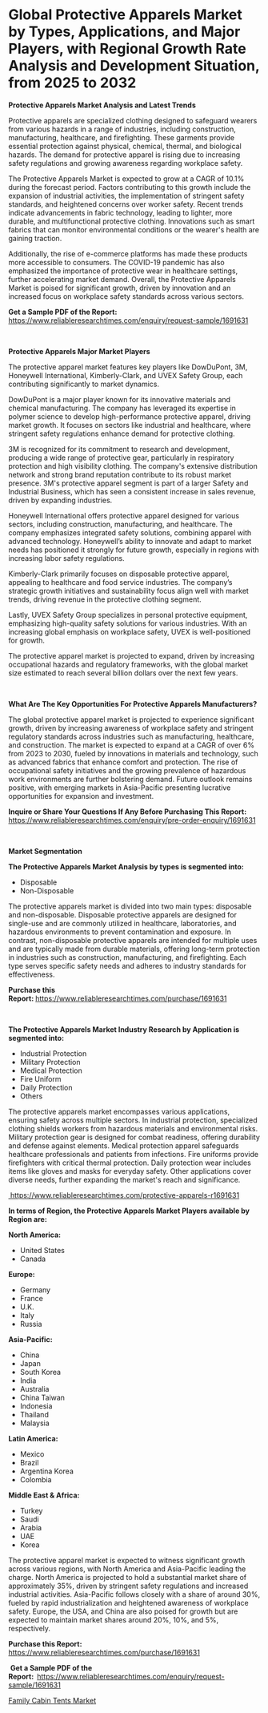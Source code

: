 <p><h1>Global Protective Apparels Market by Types, Applications, and Major Players, with Regional Growth Rate Analysis and Development Situation, from 2025 to 2032</h1></p><p><strong>Protective Apparels Market Analysis and Latest Trends</strong></p>
<p><p>Protective apparels are specialized clothing designed to safeguard wearers from various hazards in a range of industries, including construction, manufacturing, healthcare, and firefighting. These garments provide essential protection against physical, chemical, thermal, and biological hazards. The demand for protective apparel is rising due to increasing safety regulations and growing awareness regarding workplace safety.</p><p>The Protective Apparels Market is expected to grow at a CAGR of 10.1% during the forecast period. Factors contributing to this growth include the expansion of industrial activities, the implementation of stringent safety standards, and heightened concerns over worker safety. Recent trends indicate advancements in fabric technology, leading to lighter, more durable, and multifunctional protective clothing. Innovations such as smart fabrics that can monitor environmental conditions or the wearer's health are gaining traction.</p><p>Additionally, the rise of e-commerce platforms has made these products more accessible to consumers. The COVID-19 pandemic has also emphasized the importance of protective wear in healthcare settings, further accelerating market demand. Overall, the Protective Apparels Market is poised for significant growth, driven by innovation and an increased focus on workplace safety standards across various sectors.</p></p>
<p><strong>Get a Sample PDF of the Report:&nbsp;</strong> <a href="https://www.reliableresearchtimes.com/enquiry/request-sample/1691631?utm_campaign=3283&utm_medium=2&utm_source=Github&utm_content=ia&utm_term=04042025&utm_id=protective-apparels">https://www.reliableresearchtimes.com/enquiry/request-sample/1691631</a></p>
<p>&nbsp;</p>
<p><strong>Protective Apparels Major Market Players</strong></p>
<p><p>The protective apparel market features key players like DowDuPont, 3M, Honeywell International, Kimberly-Clark, and UVEX Safety Group, each contributing significantly to market dynamics.</p><p>DowDuPont is a major player known for its innovative materials and chemical manufacturing. The company has leveraged its expertise in polymer science to develop high-performance protective apparel, driving market growth. It focuses on sectors like industrial and healthcare, where stringent safety regulations enhance demand for protective clothing.</p><p>3M is recognized for its commitment to research and development, producing a wide range of protective gear, particularly in respiratory protection and high visibility clothing. The company's extensive distribution network and strong brand reputation contribute to its robust market presence. 3M's protective apparel segment is part of a larger Safety and Industrial Business, which has seen a consistent increase in sales revenue, driven by expanding industries.</p><p>Honeywell International offers protective apparel designed for various sectors, including construction, manufacturing, and healthcare. The company emphasizes integrated safety solutions, combining apparel with advanced technology. Honeywell’s ability to innovate and adapt to market needs has positioned it strongly for future growth, especially in regions with increasing labor safety regulations.</p><p>Kimberly-Clark primarily focuses on disposable protective apparel, appealing to healthcare and food service industries. The company’s strategic growth initiatives and sustainability focus align well with market trends, driving revenue in the protective clothing segment.</p><p>Lastly, UVEX Safety Group specializes in personal protective equipment, emphasizing high-quality safety solutions for various industries. With an increasing global emphasis on workplace safety, UVEX is well-positioned for growth.</p><p>The protective apparel market is projected to expand, driven by increasing occupational hazards and regulatory frameworks, with the global market size estimated to reach several billion dollars over the next few years.</p></p>
<p>&nbsp;</p>
<p><strong>What Are The Key Opportunities For Protective Apparels Manufacturers?</strong></p>
<p><p>The global protective apparel market is projected to experience significant growth, driven by increasing awareness of workplace safety and stringent regulatory standards across industries such as manufacturing, healthcare, and construction. The market is expected to expand at a CAGR of over 6% from 2023 to 2030, fueled by innovations in materials and technology, such as advanced fabrics that enhance comfort and protection. The rise of occupational safety initiatives and the growing prevalence of hazardous work environments are further bolstering demand. Future outlook remains positive, with emerging markets in Asia-Pacific presenting lucrative opportunities for expansion and investment.</p></p>
<p><strong>Inquire or Share Your Questions If Any Before Purchasing This Report:</strong> <a href="https://www.reliableresearchtimes.com/enquiry/pre-order-enquiry/1691631?utm_campaign=3283&utm_medium=2&utm_source=Github&utm_content=ia&utm_term=04042025&utm_id=protective-apparels">https://www.reliableresearchtimes.com/enquiry/pre-order-enquiry/1691631</a></p>
<p>&nbsp;</p>
<p><strong>Market Segmentation</strong></p>
<p><strong>The Protective Apparels Market Analysis by types is segmented into:</strong></p>
<p><ul><li>Disposable</li><li>Non-Disposable</li></ul></p>
<p><p>The protective apparels market is divided into two main types: disposable and non-disposable. Disposable protective apparels are designed for single-use and are commonly utilized in healthcare, laboratories, and hazardous environments to prevent contamination and exposure. In contrast, non-disposable protective apparels are intended for multiple uses and are typically made from durable materials, offering long-term protection in industries such as construction, manufacturing, and firefighting. Each type serves specific safety needs and adheres to industry standards for effectiveness.</p></p>
<p><strong>Purchase this Report:&nbsp;</strong><a href="https://www.reliableresearchtimes.com/purchase/1691631?utm_campaign=3283&utm_medium=2&utm_source=Github&utm_content=ia&utm_term=04042025&utm_id=protective-apparels">https://www.reliableresearchtimes.com/purchase/1691631</a></p>
<p>&nbsp;</p>
<p><strong>The Protective Apparels Market Industry Research by Application is segmented into:</strong></p>
<p><ul><li>Industrial Protection</li><li>Military Protection</li><li>Medical Protection</li><li>Fire Uniform</li><li>Daily Protection</li><li>Others</li></ul></p>
<p><p>The protective apparels market encompasses various applications, ensuring safety across multiple sectors. In industrial protection, specialized clothing shields workers from hazardous materials and environmental risks. Military protection gear is designed for combat readiness, offering durability and defense against elements. Medical protection apparel safeguards healthcare professionals and patients from infections. Fire uniforms provide firefighters with critical thermal protection. Daily protection wear includes items like gloves and masks for everyday safety. Other applications cover diverse needs, further expanding the market's reach and significance.</p></p>
<p><a href="https://www.reliableresearchtimes.com/protective-apparels-r1691631?utm_campaign=3283&utm_medium=2&utm_source=Github&utm_content=ia&utm_term=04042025&utm_id=protective-apparels">&nbsp;https://www.reliableresearchtimes.com/protective-apparels-r1691631</a></p>
<p><strong>In terms of Region, the Protective Apparels Market Players available by Region are:</strong></p>
<p>
    <p> <strong> North America: </strong>
        <ul>
            <li>United States</li>
            <li>Canada</li>
        </ul>
        </p> 
    <p> <strong> Europe: </strong>
        <ul>
            <li>Germany</li>
            <li>France</li>
            <li>U.K.</li>
            <li>Italy</li>
            <li>Russia</li>
        </ul>
        </p> 
    <p> <strong> Asia-Pacific: </strong>
        <ul>
            <li>China</li>
            <li>Japan</li>
            <li>South Korea</li>
            <li>India</li>
            <li>Australia</li>
            <li>China Taiwan</li>
            <li>Indonesia</li>
            <li>Thailand</li>
            <li>Malaysia</li>
        </ul>
        </p> 
    <p> <strong> Latin America: </strong>
        <ul>
            <li>Mexico</li>
            <li>Brazil</li>
            <li>Argentina Korea</li>
            <li>Colombia</li>
        </ul>
        </p> 
    <p> <strong> Middle East & Africa: </strong>
        <ul>
            <li>Turkey</li>
            <li>Saudi</li>
            <li>Arabia</li>
            <li>UAE</li>
            <li>Korea</li>
        </ul>
    </p>
    </p>
<p><p>The protective apparel market is expected to witness significant growth across various regions, with North America and Asia-Pacific leading the charge. North America is projected to hold a substantial market share of approximately 35%, driven by stringent safety regulations and increased industrial activities. Asia-Pacific follows closely with a share of around 30%, fueled by rapid industrialization and heightened awareness of workplace safety. Europe, the USA, and China are also poised for growth but are expected to maintain market shares around 20%, 10%, and 5%, respectively.</p></p>
<p><strong>Purchase this Report: </strong><a href="https://www.reliableresearchtimes.com/purchase/1691631?utm_campaign=3283&utm_medium=2&utm_source=Github&utm_content=ia&utm_term=04042025&utm_id=protective-apparels">https://www.reliableresearchtimes.com/purchase/1691631</a></p>
<p>&nbsp;<strong>Get a Sample PDF of the Report:&nbsp;&nbsp;</strong><a href="https://www.reliableresearchtimes.com/enquiry/request-sample/1691631?utm_campaign=3283&utm_medium=2&utm_source=Github&utm_content=ia&utm_term=04042025&utm_id=protective-apparels">https://www.reliableresearchtimes.com/enquiry/request-sample/1691631</a></p>
<p><strong></strong></p>
<p><p><a href="https://github.com/boccalyver5k/Market-Research-Report-List-1/blob/main/family-cabin-tents-market.md?utm_campaign=3283&utm_medium=2&utm_source=Github&utm_content=ia&utm_term=04042025&utm_id=protective-apparels">Family Cabin Tents Market</a></p></p>